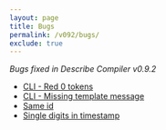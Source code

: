 ```yaml
---
layout: page
title: Bugs
permalink: /v092/bugs/
exclude: true
---
```

_Bugs fixed in Describe Compiler v0.9.2_

* [CLI - Red 0 tokens](/v092/bugs/bug-1)
* [CLI - Missing template message](/v092/bugs/bug-2)
* [Same id](/v092/bugs/bug-3)
* [Single digits in timestamp](/v092/bugs/bug-4)
